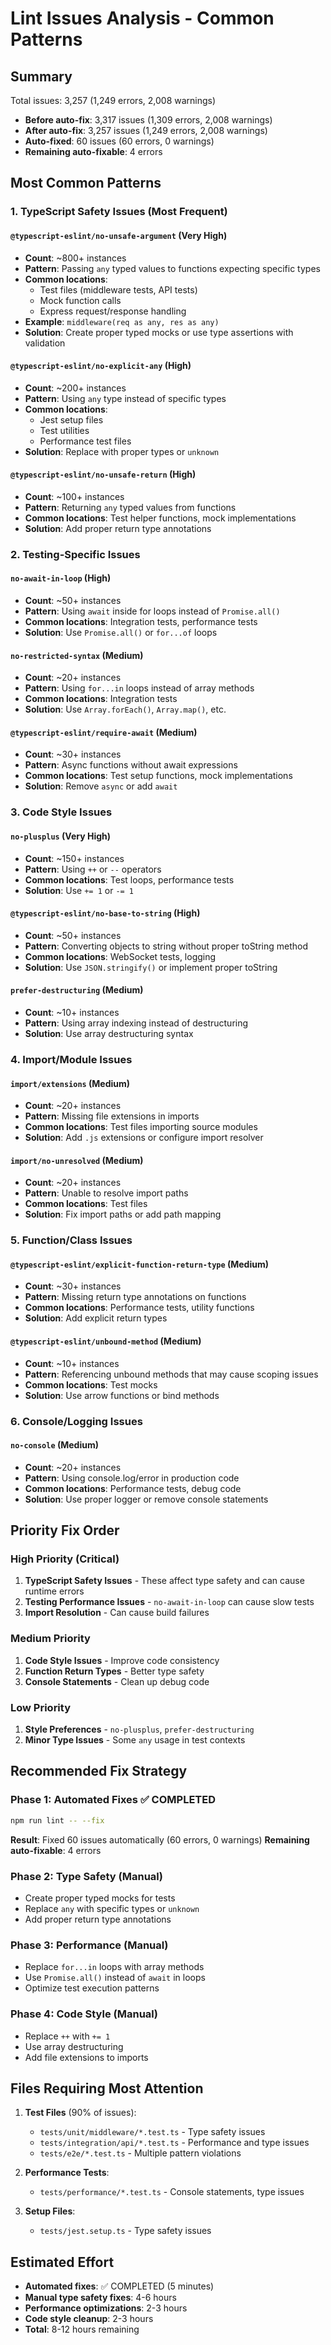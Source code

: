 # Lint Issues Analysis - Common Patterns

## Summary

Total issues: 3,257 (1,249 errors, 2,008 warnings)

- **Before auto-fix**: 3,317 issues (1,309 errors, 2,008 warnings)
- **After auto-fix**: 3,257 issues (1,249 errors, 2,008 warnings)
- **Auto-fixed**: 60 issues (60 errors, 0 warnings)
- **Remaining auto-fixable**: 4 errors

## Most Common Patterns

### 1. TypeScript Safety Issues (Most Frequent)

#### `@typescript-eslint/no-unsafe-argument` (Very High)

- **Count**: ~800+ instances
- **Pattern**: Passing `any` typed values to functions expecting specific types
- **Common locations**:
  - Test files (middleware tests, API tests)
  - Mock function calls
  - Express request/response handling
- **Example**: `middleware(req as any, res as any)`
- **Solution**: Create proper typed mocks or use type assertions with validation

#### `@typescript-eslint/no-explicit-any` (High)

- **Count**: ~200+ instances
- **Pattern**: Using `any` type instead of specific types
- **Common locations**:
  - Jest setup files
  - Test utilities
  - Performance test files
- **Solution**: Replace with proper types or `unknown`

#### `@typescript-eslint/no-unsafe-return` (High)

- **Count**: ~100+ instances
- **Pattern**: Returning `any` typed values from functions
- **Common locations**: Test helper functions, mock implementations
- **Solution**: Add proper return type annotations

### 2. Testing-Specific Issues

#### `no-await-in-loop` (High)

- **Count**: ~50+ instances
- **Pattern**: Using `await` inside for loops instead of `Promise.all()`
- **Common locations**: Integration tests, performance tests
- **Solution**: Use `Promise.all()` or `for...of` loops

#### `no-restricted-syntax` (Medium)

- **Count**: ~20+ instances
- **Pattern**: Using `for...in` loops instead of array methods
- **Common locations**: Integration tests
- **Solution**: Use `Array.forEach()`, `Array.map()`, etc.

#### `@typescript-eslint/require-await` (Medium)

- **Count**: ~30+ instances
- **Pattern**: Async functions without await expressions
- **Common locations**: Test setup functions, mock implementations
- **Solution**: Remove `async` or add `await`

### 3. Code Style Issues

#### `no-plusplus` (Very High)

- **Count**: ~150+ instances
- **Pattern**: Using `++` or `--` operators
- **Common locations**: Test loops, performance tests
- **Solution**: Use `+= 1` or `-= 1`

#### `@typescript-eslint/no-base-to-string` (High)

- **Count**: ~50+ instances
- **Pattern**: Converting objects to string without proper toString method
- **Common locations**: WebSocket tests, logging
- **Solution**: Use `JSON.stringify()` or implement proper toString

#### `prefer-destructuring` (Medium)

- **Count**: ~10+ instances
- **Pattern**: Using array indexing instead of destructuring
- **Solution**: Use array destructuring syntax

### 4. Import/Module Issues

#### `import/extensions` (Medium)

- **Count**: ~20+ instances
- **Pattern**: Missing file extensions in imports
- **Common locations**: Test files importing source modules
- **Solution**: Add `.js` extensions or configure import resolver

#### `import/no-unresolved` (Medium)

- **Count**: ~20+ instances
- **Pattern**: Unable to resolve import paths
- **Common locations**: Test files
- **Solution**: Fix import paths or add path mapping

### 5. Function/Class Issues

#### `@typescript-eslint/explicit-function-return-type` (Medium)

- **Count**: ~30+ instances
- **Pattern**: Missing return type annotations on functions
- **Common locations**: Performance tests, utility functions
- **Solution**: Add explicit return types

#### `@typescript-eslint/unbound-method` (Medium)

- **Count**: ~10+ instances
- **Pattern**: Referencing unbound methods that may cause scoping issues
- **Common locations**: Test mocks
- **Solution**: Use arrow functions or bind methods

### 6. Console/Logging Issues

#### `no-console` (Medium)

- **Count**: ~20+ instances
- **Pattern**: Using console.log/error in production code
- **Common locations**: Performance tests, debug code
- **Solution**: Use proper logger or remove console statements

## Priority Fix Order

### High Priority (Critical)

1. **TypeScript Safety Issues** - These affect type safety and can cause runtime errors
2. **Testing Performance Issues** - `no-await-in-loop` can cause slow tests
3. **Import Resolution** - Can cause build failures

### Medium Priority

1. **Code Style Issues** - Improve code consistency
2. **Function Return Types** - Better type safety
3. **Console Statements** - Clean up debug code

### Low Priority

1. **Style Preferences** - `no-plusplus`, `prefer-destructuring`
2. **Minor Type Issues** - Some `any` usage in test contexts

## Recommended Fix Strategy

### Phase 1: Automated Fixes ✅ COMPLETED

```bash
npm run lint -- --fix
```

**Result**: Fixed 60 issues automatically (60 errors, 0 warnings)
**Remaining auto-fixable**: 4 errors

### Phase 2: Type Safety (Manual)

- Create proper typed mocks for tests
- Replace `any` with specific types or `unknown`
- Add proper return type annotations

### Phase 3: Performance (Manual)

- Replace `for...in` loops with array methods
- Use `Promise.all()` instead of `await` in loops
- Optimize test execution patterns

### Phase 4: Code Style (Manual)

- Replace `++` with `+= 1`
- Use array destructuring
- Add file extensions to imports

## Files Requiring Most Attention

1. **Test Files** (90% of issues):
   - `tests/unit/middleware/*.test.ts` - Type safety issues
   - `tests/integration/api/*.test.ts` - Performance and type issues
   - `tests/e2e/*.test.ts` - Multiple pattern violations

2. **Performance Tests**:
   - `tests/performance/*.test.ts` - Console statements, type issues

3. **Setup Files**:
   - `tests/jest.setup.ts` - Type safety issues

## Estimated Effort

- **Automated fixes**: ✅ COMPLETED (5 minutes)
- **Manual type safety fixes**: 4-6 hours
- **Performance optimizations**: 2-3 hours
- **Code style cleanup**: 2-3 hours
- **Total**: 8-12 hours remaining
